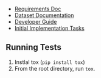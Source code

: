 - [Requirements Doc](https://docs.google.com/document/d/1av4wpAnKinbtG_0fcNC94XKyh-_rXxxJEhRXy9xn6js/edit)
- [Dataset Documentation](https://github.com/dennybritz/seq2seq/wiki/Datasets)
- [Developer Guide](https://github.com/dennybritz/seq2seq/wiki/Developer-Guide)
- [Initial Implementation Tasks](https://github.com/dennybritz/seq2seq/projects/2)

## Running Tests

1. Instlal tox (`pip install tox`)
2. From the root directory, run `tox`.
